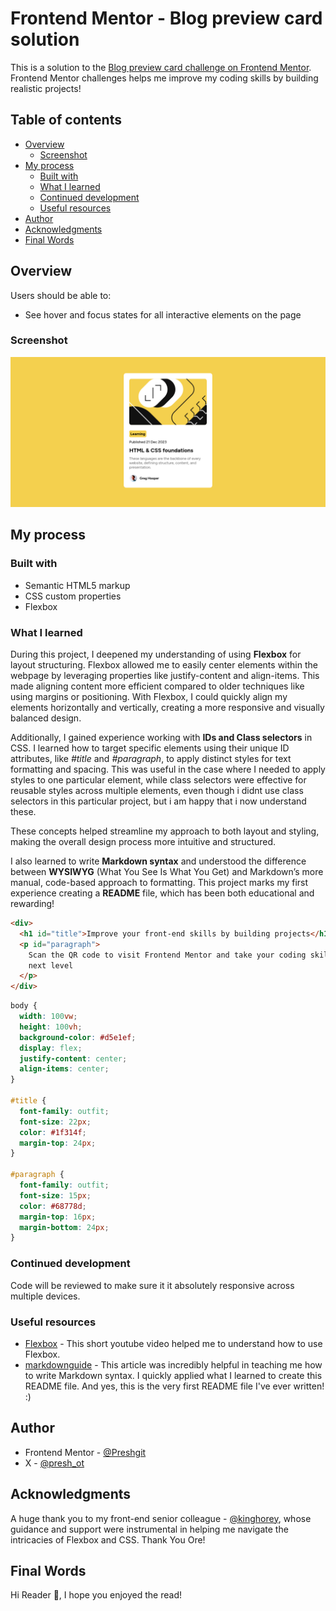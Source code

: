 # Frontend Mentor - Blog preview card solution

This is a solution to the [Blog preview card challenge on Frontend Mentor](https://www.frontendmentor.io/challenges/blog-preview-card-ckPaj01IcS). Frontend Mentor challenges helps me improve my coding skills by building realistic projects!

## Table of contents

- [Overview](#overview)
  - [Screenshot](#screenshot)
- [My process](#my-process)
  - [Built with](#built-with)
  - [What I learned](#what-i-learned)
  - [Continued development](#continued-development)
  - [Useful resources](#useful-resources)
- [Author](#author)
- [Acknowledgments](#acknowledgments)
- [Final Words](#final-words)

## Overview

Users should be able to:

- See hover and focus states for all interactive elements on the page

### Screenshot

![alt text](image.png)

## My process

### Built with

- Semantic HTML5 markup
- CSS custom properties
- Flexbox

### What I learned

During this project, I deepened my understanding of using **Flexbox** for layout structuring. Flexbox allowed me to easily center elements within the webpage by leveraging properties like justify-content and align-items. This made aligning content more efficient compared to older techniques like using margins or positioning. With Flexbox, I could quickly align my elements horizontally and vertically, creating a more responsive and visually balanced design.

Additionally, I gained experience working with **IDs and Class selectors** in CSS. I learned how to target specific elements using their unique ID attributes, like _#title_ and _#paragraph_, to apply distinct styles for text formatting and spacing. This was useful in the case where I needed to apply styles to one particular element, while class selectors were effective for reusable styles across multiple elements, even though i didnt use class selectors in this particular project, but i am happy that i now understand these.

These concepts helped streamline my approach to both layout and styling, making the overall design process more intuitive and structured.

I also learned to write **Markdown syntax** and understood the difference between **WYSIWYG** (What You See Is What You Get) and Markdown’s more manual, code-based approach to formatting. This project marks my first experience creating a **README** file, which has been both educational and rewarding!

```html
<div>
  <h1 id="title">Improve your front-end skills by building projects</h1>
  <p id="paragraph">
    Scan the QR code to visit Frontend Mentor and take your coding skills to the
    next level
  </p>
</div>
```

```css
body {
  width: 100vw;
  height: 100vh;
  background-color: #d5e1ef;
  display: flex;
  justify-content: center;
  align-items: center;
}

#title {
  font-family: outfit;
  font-size: 22px;
  color: #1f314f;
  margin-top: 24px;
}

#paragraph {
  font-family: outfit;
  font-size: 15px;
  color: #68778d;
  margin-top: 16px;
  margin-bottom: 24px;
}
```

### Continued development

Code will be reviewed to make sure it it absolutely responsive across multiple devices.

### Useful resources

- [Flexbox](https://www.youtube.com/watch?v=K74l26pE4YA) - This short youtube video helped me to understand how to use Flexbox.
- [markdownguide](https://www.markdownguide.org/) - This article was incredibly helpful in teaching me how to write Markdown syntax. I quickly applied what I learned to create this README file. And yes, this is the very first README file I've ever written! :)

## Author

- Frontend Mentor - [@Preshgit](https://www.frontendmentor.io/profile/Preshgit)
- X - [@presh_ot](https://x.com/presh_OT)

## Acknowledgments

A huge thank you to my front-end senior colleague - [@kinghorey](https://github.com/KingHorey), whose guidance and support were instrumental in helping me navigate the intricacies of Flexbox and CSS. Thank You Ore!

## Final Words

Hi Reader 👋, I hope you enjoyed the read!
